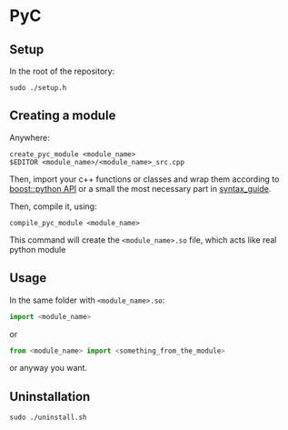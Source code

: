 # PyC
## Setup
In the root of the repository:
```shell
sudo ./setup.h
```
## Creating a module
Anywhere:
```shell
create_pyc_module <module_name>
$EDITOR <module_name>/<module_name>_src.cpp
```
Then, import your c++ functions or classes and wrap them according to [boost::python API](https://www.boost.org/doc/libs/1_76_0/libs/python/doc/html/tutorial/index.html) or a small the most necessary part in [syntax_guide](https://github.com/RodkinIvan/pyc/blob/master/syntax_guide.md). 

Then, compile it, using:
```shell
compile_pyc_module <module_name>
```
This command will create the `<module_name>.so` file, which acts like real python module
## Usage
In the same folder with `<module_name>.so`:
```python
import <module_name>
```
or
```python
from <module_name> import <something_from_the_module> 
```
or anyway you want.

## Uninstallation
```shell
sudo ./uninstall.sh
```